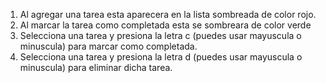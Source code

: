 1. Al agregar una tarea esta aparecera en la lista sombreada de color rojo.
2. Al marcar la tarea como completada esta se sombreara de color verde
3. Selecciona una tarea y presiona la letra c (puedes usar mayuscula o minuscula) para marcar como completada.
4. Selecciona una tarea y presiona la letra d (puedes usar mayuscula o minuscula) para eliminar dicha tarea.
